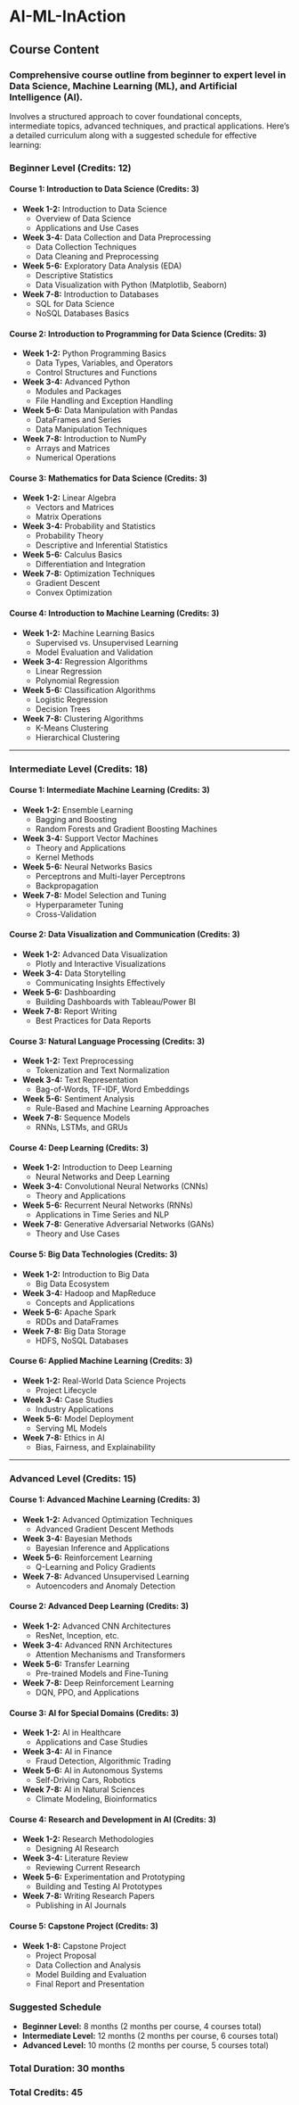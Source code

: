 # AI-ML-InAction 
## Course Content

### Comprehensive course outline from beginner to expert level in Data Science, Machine Learning (ML), and Artificial Intelligence (AI).
Involves a structured approach to cover foundational concepts, intermediate topics, advanced techniques, and practical applications. Here’s a detailed curriculum along with a suggested schedule for effective learning:

### Beginner Level (Credits: 12)
#### Course 1: Introduction to Data Science (Credits: 3)
- **Week 1-2:** Introduction to Data Science
  - Overview of Data Science
  - Applications and Use Cases
- **Week 3-4:** Data Collection and Data Preprocessing
  - Data Collection Techniques
  - Data Cleaning and Preprocessing
- **Week 5-6:** Exploratory Data Analysis (EDA)
  - Descriptive Statistics
  - Data Visualization with Python (Matplotlib, Seaborn)
- **Week 7-8:** Introduction to Databases
  - SQL for Data Science
  - NoSQL Databases Basics

#### Course 2: Introduction to Programming for Data Science (Credits: 3)
- **Week 1-2:** Python Programming Basics
  - Data Types, Variables, and Operators
  - Control Structures and Functions
- **Week 3-4:** Advanced Python
  - Modules and Packages
  - File Handling and Exception Handling
- **Week 5-6:** Data Manipulation with Pandas
  - DataFrames and Series
  - Data Manipulation Techniques
- **Week 7-8:** Introduction to NumPy
  - Arrays and Matrices
  - Numerical Operations

#### Course 3: Mathematics for Data Science (Credits: 3)
- **Week 1-2:** Linear Algebra
  - Vectors and Matrices
  - Matrix Operations
- **Week 3-4:** Probability and Statistics
  - Probability Theory
  - Descriptive and Inferential Statistics
- **Week 5-6:** Calculus Basics
  - Differentiation and Integration
- **Week 7-8:** Optimization Techniques
  - Gradient Descent
  - Convex Optimization

#### Course 4: Introduction to Machine Learning (Credits: 3)
- **Week 1-2:** Machine Learning Basics
  - Supervised vs. Unsupervised Learning
  - Model Evaluation and Validation
- **Week 3-4:** Regression Algorithms
  - Linear Regression
  - Polynomial Regression
- **Week 5-6:** Classification Algorithms
  - Logistic Regression
  - Decision Trees
- **Week 7-8:** Clustering Algorithms
  - K-Means Clustering
  - Hierarchical Clustering

---

### Intermediate Level (Credits: 18)
#### Course 1: Intermediate Machine Learning (Credits: 3)
- **Week 1-2:** Ensemble Learning
  - Bagging and Boosting
  - Random Forests and Gradient Boosting Machines
- **Week 3-4:** Support Vector Machines
  - Theory and Applications
  - Kernel Methods
- **Week 5-6:** Neural Networks Basics
  - Perceptrons and Multi-layer Perceptrons
  - Backpropagation
- **Week 7-8:** Model Selection and Tuning
  - Hyperparameter Tuning
  - Cross-Validation

#### Course 2: Data Visualization and Communication (Credits: 3)
- **Week 1-2:** Advanced Data Visualization
  - Plotly and Interactive Visualizations
- **Week 3-4:** Data Storytelling
  - Communicating Insights Effectively
- **Week 5-6:** Dashboarding
  - Building Dashboards with Tableau/Power BI
- **Week 7-8:** Report Writing
  - Best Practices for Data Reports

#### Course 3: Natural Language Processing (Credits: 3)
- **Week 1-2:** Text Preprocessing
  - Tokenization and Text Normalization
- **Week 3-4:** Text Representation
  - Bag-of-Words, TF-IDF, Word Embeddings
- **Week 5-6:** Sentiment Analysis
  - Rule-Based and Machine Learning Approaches
- **Week 7-8:** Sequence Models
  - RNNs, LSTMs, and GRUs

#### Course 4: Deep Learning (Credits: 3)
- **Week 1-2:** Introduction to Deep Learning
  - Neural Networks and Deep Learning
- **Week 3-4:** Convolutional Neural Networks (CNNs)
  - Theory and Applications
- **Week 5-6:** Recurrent Neural Networks (RNNs)
  - Applications in Time Series and NLP
- **Week 7-8:** Generative Adversarial Networks (GANs)
  - Theory and Use Cases

#### Course 5: Big Data Technologies (Credits: 3)
- **Week 1-2:** Introduction to Big Data
  - Big Data Ecosystem
- **Week 3-4:** Hadoop and MapReduce
  - Concepts and Applications
- **Week 5-6:** Apache Spark
  - RDDs and DataFrames
- **Week 7-8:** Big Data Storage
  - HDFS, NoSQL Databases

#### Course 6: Applied Machine Learning (Credits: 3)
- **Week 1-2:** Real-World Data Science Projects
  - Project Lifecycle
- **Week 3-4:** Case Studies
  - Industry Applications
- **Week 5-6:** Model Deployment
  - Serving ML Models
- **Week 7-8:** Ethics in AI
  - Bias, Fairness, and Explainability

---

### Advanced Level (Credits: 15)
#### Course 1: Advanced Machine Learning (Credits: 3)
- **Week 1-2:** Advanced Optimization Techniques
  - Advanced Gradient Descent Methods
- **Week 3-4:** Bayesian Methods
  - Bayesian Inference and Applications
- **Week 5-6:** Reinforcement Learning
  - Q-Learning and Policy Gradients
- **Week 7-8:** Advanced Unsupervised Learning
  - Autoencoders and Anomaly Detection

#### Course 2: Advanced Deep Learning (Credits: 3)
- **Week 1-2:** Advanced CNN Architectures
  - ResNet, Inception, etc.
- **Week 3-4:** Advanced RNN Architectures
  - Attention Mechanisms and Transformers
- **Week 5-6:** Transfer Learning
  - Pre-trained Models and Fine-Tuning
- **Week 7-8:** Deep Reinforcement Learning
  - DQN, PPO, and Applications

#### Course 3: AI for Special Domains (Credits: 3)
- **Week 1-2:** AI in Healthcare
  - Applications and Case Studies
- **Week 3-4:** AI in Finance
  - Fraud Detection, Algorithmic Trading
- **Week 5-6:** AI in Autonomous Systems
  - Self-Driving Cars, Robotics
- **Week 7-8:** AI in Natural Sciences
  - Climate Modeling, Bioinformatics

#### Course 4: Research and Development in AI (Credits: 3)
- **Week 1-2:** Research Methodologies
  - Designing AI Research
- **Week 3-4:** Literature Review
  - Reviewing Current Research
- **Week 5-6:** Experimentation and Prototyping
  - Building and Testing AI Prototypes
- **Week 7-8:** Writing Research Papers
  - Publishing in AI Journals

#### Course 5: Capstone Project (Credits: 3)
- **Week 1-8:** Capstone Project
  - Project Proposal
  - Data Collection and Analysis
  - Model Building and Evaluation
  - Final Report and Presentation

### Suggested Schedule
- **Beginner Level:** 8 months (2 months per course, 4 courses total)
- **Intermediate Level:** 12 months (2 months per course, 6 courses total)
- **Advanced Level:** 10 months (2 months per course, 5 courses total)

### Total Duration: 30 months

### Total Credits: 45

